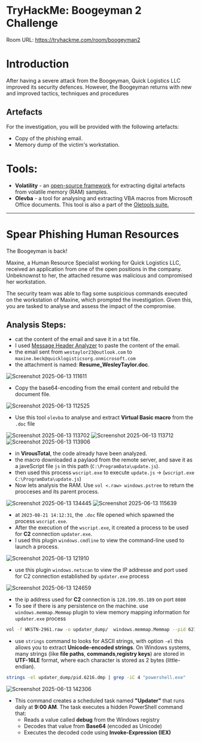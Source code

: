 # TryHackMe: Boogeyman 2 Challenge

Room URL: https://tryhackme.com/room/boogeyman2

# Introduction

After having a severe attack from the Boogeyman, Quick Logistics LLC improved its security defences. However, the Boogeyman returns with new and improved tactics, techniques and procedures

## Artefacts

For the investigation, you will be provided with the following artefacts:

- Copy of the phishing email.
- Memory dump of the victim's workstation.

# Tools:
- **Volatility** - an [open-source framework](https://github.com/volatilityfoundation/volatility3) for extracting digital artefacts from volatile memory (RAM) samples.
- **Olevba** - a tool for analysing and extracting VBA macros from Microsoft Office documents. This tool is also a part of the [Oletools suite.](https://github.com/decalage2/oletools)



---
# Spear Phishing Human Resources
The Boogeyman is back!

Maxine, a Human Resource Specialist working for Quick Logistics LLC, received an application from one of the open positions in the company. Unbeknownst to her, the attached resume was malicious and compromised her workstation.

The security team was able to flag some suspicious commands executed on the workstation of Maxine, which prompted the investigation. Given this, you are tasked to analyse and assess the impact of the compromise.

## Analysis Steps:

- cat the content of the email and save it in a txt file. 
- I used [Message Header Analyzer](https://mha.azurewebsites.net/) to paste the content of the email.
- the email sent from `westaylor23@outlook.com` to `maxine.beck@quicklogisticsorg.onmicrosoft.com`
- the attachment is named: **Resume_WesleyTaylor.doc**.

![Screenshot 2025-06-13 111611](https://github.com/user-attachments/assets/02c30ed5-4722-41e5-948a-c33fc53ea58a)

- Copy the base64-encoding from the email content and rebuild the document file.

![Screenshot 2025-06-13 112525](https://github.com/user-attachments/assets/4f805700-d839-48fa-bda5-c55027471235)

- Use this tool `olevba` to analyse and extract **Virtual Basic macro** from the `.doc` file

![Screenshot 2025-06-13 113702](https://github.com/user-attachments/assets/cebe24f2-47b4-4a1a-ac1f-3eb83fd7f6b9)
![Screenshot 2025-06-13 113712](https://github.com/user-attachments/assets/c9d08c3a-063c-454f-8875-344f34198fdc)
![Screenshot 2025-06-13 113906](https://github.com/user-attachments/assets/a777b95b-a534-4d2d-94f4-cae489cae53f)


- in **VirousTotal**, the code already have been analyzed. 
- the macro downloaded a paylaod from the remote server, and save it as a javeScript file `js` in this path (`C:\ProgramData\update.js`).
- then used this process `wscript.exe` to execute `update.js` -> (`wscript.exe C:\ProgramData\update.js`)
- Now lets analysis the RAM. Use `vol <.raw> windows.pstree` to return the procceses and its parent process.

![Screenshot 2025-06-13 134445](https://github.com/user-attachments/assets/03279983-3aa5-4396-ba35-4ac199c3be2e)
![Screenshot 2025-06-13 115639](https://github.com/user-attachments/assets/3de758d5-cf2b-47af-b469-8328883b5a8a)

- at `2023-08-21 14:12:31`, the `.doc` file opened which spawned the process `wscript.exe`.
- After the execution of the `wscript.exe`, it created a process to be used for **C2** connection `updater.exe`.
- I used this plugin `windows.cmdline` to view the command-line used to launch a process.

![Screenshot 2025-06-13 121910](https://github.com/user-attachments/assets/48909dcb-4e67-465d-9791-f2ff744fd6db)

- use this plugin `windows.netscan` to view the IP addresse and port used for C2 connection established by `updater.exe` process

![Screenshot 2025-06-13 124659](https://github.com/user-attachments/assets/0ddf7e16-adf5-43ba-bf6f-6dfe9a581e7b)

- the ip address used for **C2** connection is `128.199.95.189` on port `8080`
- To see if there is any persistence on the machine. use `windows.memmap.Memmap` plugin to view memory mapping information for `updater.exe` process  
```bash 
vol -f WKSTN-2961.raw -o updater_dump/  windows.memmap.Memmap --pid 6216 --dump
```

- use `strings` command to looks for ASCII strings, with option `-el` this allows you to extract **Unicode-encoded strings**. On Windows systems, many strings (like **file paths**, **commands**,**registry keys**) are stored in **UTF-16LE** format, where each character is stored as 2 bytes (little-endian). 
```bash
strings -el updater_dump/pid.6216.dmp | grep -iC 4 "powershell.exe"
```
![Screenshot 2025-06-13 142306](https://github.com/user-attachments/assets/601eff03-96b6-462d-999c-7346a19edf23)

- This command creates a scheduled task named **"Updater"** that runs daily at **9:00 AM**. The task executes a hidden PowerShell command that:
   - Reads a value called **debug** from the Windows registry
   - Decodes that value from **Base64** (encoded as Unicode)
   - Executes the decoded code using **Invoke-Expression (IEX)**
